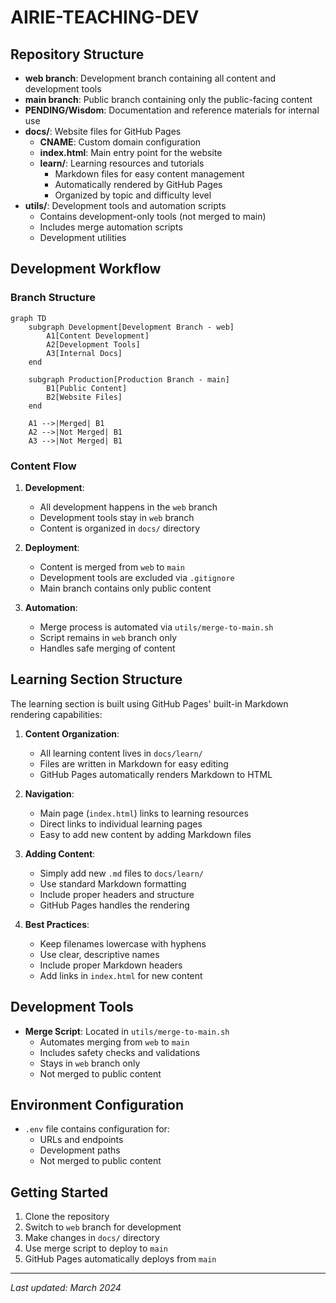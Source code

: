 # AIRIE-TEACHING-DEV

## Repository Structure
- **web branch**: Development branch containing all content and development tools
- **main branch**: Public branch containing only the public-facing content
- **PENDING/Wisdom**: Documentation and reference materials for internal use
- **docs/**: Website files for GitHub Pages
  - **CNAME**: Custom domain configuration
  - **index.html**: Main entry point for the website
  - **learn/**: Learning resources and tutorials
    - Markdown files for easy content management
    - Automatically rendered by GitHub Pages
    - Organized by topic and difficulty level
- **utils/**: Development tools and automation scripts
  - Contains development-only tools (not merged to main)
  - Includes merge automation scripts
  - Development utilities

## Development Workflow

### Branch Structure
```mermaid
graph TD
    subgraph Development[Development Branch - web]
        A1[Content Development]
        A2[Development Tools]
        A3[Internal Docs]
    end

    subgraph Production[Production Branch - main]
        B1[Public Content]
        B2[Website Files]
    end

    A1 -->|Merged| B1
    A2 -->|Not Merged| B1
    A3 -->|Not Merged| B1
```

### Content Flow
1. **Development**:
   - All development happens in the `web` branch
   - Development tools stay in `web` branch
   - Content is organized in `docs/` directory

2. **Deployment**:
   - Content is merged from `web` to `main`
   - Development tools are excluded via `.gitignore`
   - Main branch contains only public content

3. **Automation**:
   - Merge process is automated via `utils/merge-to-main.sh`
   - Script remains in `web` branch only
   - Handles safe merging of content

## Learning Section Structure
The learning section is built using GitHub Pages' built-in Markdown rendering capabilities:

1. **Content Organization**:
   - All learning content lives in `docs/learn/`
   - Files are written in Markdown for easy editing
   - GitHub Pages automatically renders Markdown to HTML

2. **Navigation**:
   - Main page (`index.html`) links to learning resources
   - Direct links to individual learning pages
   - Easy to add new content by adding Markdown files

3. **Adding Content**:
   - Simply add new `.md` files to `docs/learn/`
   - Use standard Markdown formatting
   - Include proper headers and structure
   - GitHub Pages handles the rendering

4. **Best Practices**:
   - Keep filenames lowercase with hyphens
   - Use clear, descriptive names
   - Include proper Markdown headers
   - Add links in `index.html` for new content

## Development Tools
- **Merge Script**: Located in `utils/merge-to-main.sh`
  - Automates merging from `web` to `main`
  - Includes safety checks and validations
  - Stays in `web` branch only
  - Not merged to public content

## Environment Configuration
- `.env` file contains configuration for:
  - URLs and endpoints
  - Development paths
  - Not merged to public content

## Getting Started
1. Clone the repository
2. Switch to `web` branch for development
3. Make changes in `docs/` directory
4. Use merge script to deploy to `main`
5. GitHub Pages automatically deploys from `main`

---
*Last updated: March 2024*
